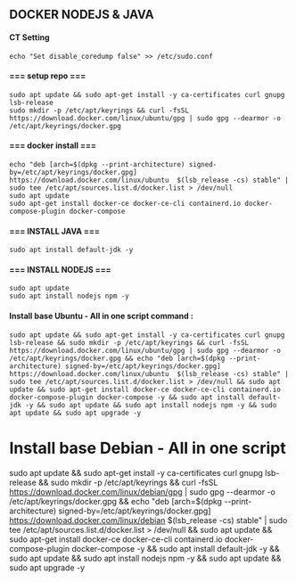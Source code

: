 ## DOCKER NODEJS & JAVA
#### CT Setting
```
echo "Set disable_coredump false" >> /etc/sudo.conf
```
#### === setup repo ===
```
sudo apt update && sudo apt-get install -y ca-certificates curl gnupg lsb-release
sudo mkdir -p /etc/apt/keyrings && curl -fsSL https://download.docker.com/linux/ubuntu/gpg | sudo gpg --dearmor -o /etc/apt/keyrings/docker.gpg
```
#### === docker install ===
```
echo "deb [arch=$(dpkg --print-architecture) signed-by=/etc/apt/keyrings/docker.gpg] https://download.docker.com/linux/ubuntu  $(lsb_release -cs) stable" | sudo tee /etc/apt/sources.list.d/docker.list > /dev/null
sudo apt update
sudo apt-get install docker-ce docker-ce-cli containerd.io docker-compose-plugin docker-compose
```
#### === INSTALL JAVA ===
```
sudo apt install default-jdk -y
```
#### === INSTALL NODEJS ===
```
sudo apt update
sudo apt install nodejs npm -y
```

#### Install base Ubuntu - All in one script command :
```
sudo apt update && sudo apt-get install -y ca-certificates curl gnupg lsb-release && sudo mkdir -p /etc/apt/keyrings && curl -fsSL https://download.docker.com/linux/ubuntu/gpg | sudo gpg --dearmor -o /etc/apt/keyrings/docker.gpg && echo "deb [arch=$(dpkg --print-architecture) signed-by=/etc/apt/keyrings/docker.gpg] https://download.docker.com/linux/ubuntu  $(lsb_release -cs) stable" | sudo tee /etc/apt/sources.list.d/docker.list > /dev/null && sudo apt update && sudo apt-get install docker-ce docker-ce-cli containerd.io docker-compose-plugin docker-compose -y && sudo apt install default-jdk -y && sudo apt update && sudo apt install nodejs npm -y && sudo apt update && sudo apt upgrade -y
```

# Install base Debian - All in one script 
sudo apt update && sudo apt-get install -y ca-certificates curl gnupg lsb-release && sudo mkdir -p /etc/apt/keyrings && curl -fsSL https://download.docker.com/linux/debian/gpg | sudo gpg --dearmor -o /etc/apt/keyrings/docker.gpg && echo "deb [arch=$(dpkg --print-architecture) signed-by=/etc/apt/keyrings/docker.gpg] https://download.docker.com/linux/debian  $(lsb_release -cs) stable" | sudo tee /etc/apt/sources.list.d/docker.list > /dev/null && sudo apt update && sudo apt-get install docker-ce docker-ce-cli containerd.io docker-compose-plugin docker-compose -y && sudo apt install default-jdk -y && sudo apt update && sudo apt install nodejs npm -y && sudo apt update && sudo apt upgrade -y
